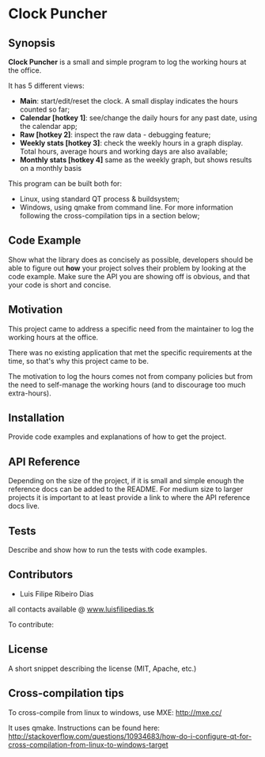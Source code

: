# Clock Puncher

## Synopsis

**Clock Puncher** is a small and simple program to log the working hours at the office.

It has 5 different views:

* **Main**: start/edit/reset the clock. A small display indicates the hours counted so far;
* **Calendar [hotkey 1]**: see/change the daily hours for any past date, using the calendar app;
* **Raw [hotkey 2]**: inspect the raw data - debugging feature;
* **Weekly stats [hotkey 3]**: check the weekly hours in a graph display. Total hours, average hours and working days are also available;
* **Monthly stats [hotkey 4]** same as the weekly graph, but shows results on a monthly basis

This program can be built both for:

* Linux, using standard QT process & buildsystem;
* Windows, using qmake from command line. For more information following the cross-compilation tips in a section below;

## Code Example

Show what the library does as concisely as possible, developers should be able to figure out **how** your project solves their problem by looking at the code example. Make sure the API you are showing off is obvious, and that your code is short and concise.

## Motivation

This project came to address a specific need from the maintainer to log the working hours at the office. 

There was no existing application that met the specific requirements at the time, so that's why this project came to be.

The motivation to log the hours comes not from company policies but from the need to self-manage the working hours (and to discourage too much extra-hours).


## Installation

Provide code examples and explanations of how to get the project.

## API Reference

Depending on the size of the project, if it is small and simple enough the reference docs can be added to the README. For medium size to larger projects it is important to at least provide a link to where the API reference docs live.

## Tests

Describe and show how to run the tests with code examples.

## Contributors

* Luis Filipe Ribeiro Dias

all contacts available @ www.luisfilipedias.tk

To contribute:

## License

A short snippet describing the license (MIT, Apache, etc.)


## Cross-compilation tips

To cross-compile from linux to windows, use MXE: http://mxe.cc/

It uses qmake. Instructions can be found here: http://stackoverflow.com/questions/10934683/how-do-i-configure-qt-for-cross-compilation-from-linux-to-windows-target
